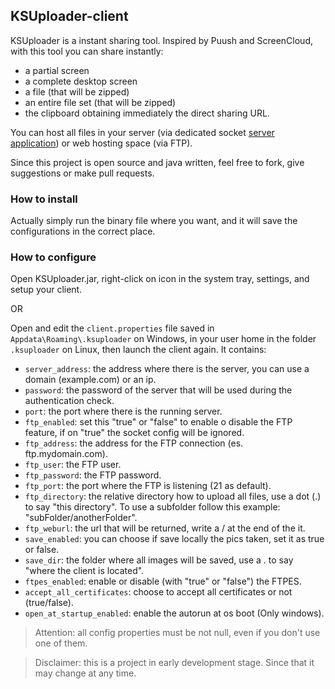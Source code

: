 ## KSUploader-client
KSUploader is a instant sharing tool. Inspired by Puush and ScreenCloud, with this tool you can share instantly:
* a partial screen
* a complete desktop screen
* a file (that will be zipped)
* an entire file set (that will be zipped)
* the clipboard
obtaining immediately the direct sharing URL.

You can host all files in your server (via dedicated socket [server application](https://github.com/KSUploader/KSUploader-server)) or web hosting space (via FTP).

Since this project is open source and java written, feel free to fork, give suggestions or make pull requests.

### How to install
Actually simply run the binary file where you want, and it will save the configurations in the correct place.

### How to configure
Open KSUploader.jar, right-click on icon in the system tray, settings, and setup your client.

OR

Open and edit the `client.properties` file saved in `Appdata\Roaming\.ksuploader` on Windows, in your user home in the folder `.ksuploader` on Linux, then launch the client again.
It contains:
* `server_address`: the address where there is the server, you can use a domain (example.com) or an ip.
* `password`: the password of the server that will be used during the authentication check.
* `port`: the port where there is the running server.
* `ftp_enabled`: set this "true" or "false" to enable o disable the FTP feature, if on "true" the socket config will be ignored.
* `ftp_address`: the address for the FTP connection (es. ftp.mydomain.com).
* `ftp_user`: the FTP user.
* `ftp_password`: the FTP password.
* `ftp_port`: the port where the FTP is listening (21 as default).
* `ftp_directory`: the relative directory how to upload all files, use a dot (.) to say "this directory". To use a subfolder follow this example: "subFolder/anotherFolder".
* `ftp_weburl`: the url that will be returned, write a / at the end of the it.
* `save_enabled`: you can choose if save locally the pics taken, set it as true or false.
* `save_dir`: the folder where all images will be saved, use a . to say "where the client is located".
* `ftpes_enabled`: enable or disable (with "true" or "false") the FTPES.
* `accept_all_certificates`: choose to accept all certificates or not (true/false).
* `open_at_startup_enabled`: enable the autorun at os boot (Only windows).

>Attention: all config properties must be not null, even if you don't use one of them.

>Disclaimer: this is a project in early development stage. Since that it may change at any time.
